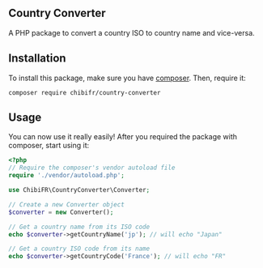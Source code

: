 ## Country Converter

A PHP package to convert a country ISO to country name and vice-versa.

## Installation

To install this package, make sure you have [composer](https://getcomposer.org/).
Then, require it:
```
composer require chibifr/country-converter
```

## Usage

You can now use it really easily! After you required the package with composer, start using it:
```php
<?php
// Require the composer's vendor autoload file
require './vendor/autoload.php';

use ChibiFR\CountryConverter\Converter;

// Create a new Converter object
$converter = new Converter();

// Get a country name from its ISO code
echo $converter->getCountryName('jp'); // will echo "Japan"

// Get a country ISO code from its name
echo $converter->getCountryCode('France'); // will echo "FR"
```

